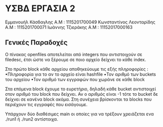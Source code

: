 # ΥΣΒΔ ΕΡΓΑΣΙΑ 2

Εμμανουήλ Κάσδαγλης Α.Μ : 1115201700049
Κωνσταντίνος Λεονταρίδης Α.Μ : 1115201700071
Ιωάννης Τζιεράκης Α.Μ : 11152017000163

## Γενικές Παραδοχές
Ο πίνακας openfiles αποτελείται από integers που αντιστοιχούν σε filedesc, έτσι ώστε να ξέρουμε
σε ποιο αρχείο δείχνει το κάθε index.

Στο πρώτο block κάθε αρχείου αποθηκεύουμε τις εξής πληροφορίες :
•Πληροφορία για το αν το αρχείο είναι hashfile
•Τον αριθμό των buckets του αρχείου
•Τον αριθμό των εγγραφών που χωράνε σε κάθε block

Στα επόμενα block έχουμε το ευρετήριο, δηλαδή κάθε bucket αντιστοιχεί στον αριθμό του block
που δείχνει.
Αν ο αριθμός είναι -1 τότε το bucket δε δείχνει σε κανένα block ακόμα.
Στη συνέχεια βρίσκονται τα blocks που περιέχουν τις εγγραφές που εισάγουμε.

Υπάρχουν δύο διαθέσιμες main οι οποίες για να τρέξουν χρειάζεται ενα ./run1 ή ./run2 αντίστοιχα.
